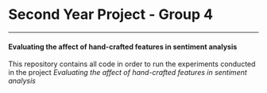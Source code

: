 # Second Year Project - Group 4
-----
#### Evaluating the affect of hand-crafted features in sentiment analysis

This repository contains all code in order to run the experiments conducted in the project *Evaluating the affect of hand-crafted features in sentiment analysis*

